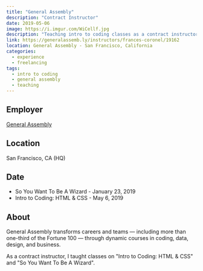 ```yaml
---
title: "General Assembly"
description: "Contract Instructor"
date: 2019-05-06
image: https://i.imgur.com/WiCellf.jpg
description: "Teaching intro to coding classes as a contract instructor."
link: https://generalassemb.ly/instructors/frances-coronel/19162
location: General Assembly - San Francisco, California
categories:
  - experience
  - freelancing
tags:
  - intro to coding
  - general assembly
  - teaching
---
```


## Employer

[General Assembly](https://generalassemb.ly/)

## Location

San Francisco, CA (HQ)

## Date

- So You Want To Be A Wizard - January 23, 2019
- Intro to Coding: HTML & CSS - May 6, 2019

## About

General Assembly transforms careers and teams — including more than one-third of the Fortune 100 — through dynamic courses in coding, data, design, and business.

As a contract instructor, I taught classes on "Intro to Coding: HTML & CSS" and "So You Want To Be A Wizard".
